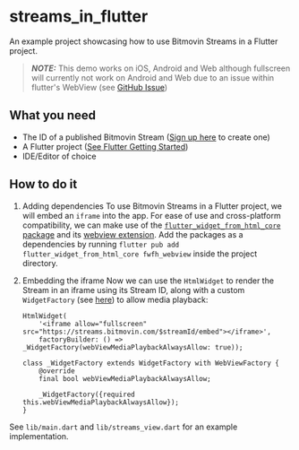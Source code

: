 # streams_in_flutter

An example project showcasing how to use Bitmovin Streams in a Flutter project.

> **_NOTE:_**  This demo works on iOS, Android and Web although fullscreen will currently not work on Android and Web due to an issue within flutter's WebView (see [GitHub Issue](https://github.com/flutter/flutter/issues/27101))

## What you need

- The ID of a published Bitmovin Stream ([Sign up here](https://bitmovin.com/dashboard/signup) to create one)
- A Flutter project ([See Flutter Getting Started](https://docs.flutter.dev/get-started))
- IDE/Editor of choice

## How to do it

1. Adding dependencies
    To use Bitmovin Streams in a Flutter project, we will embed an `iframe` into the app.
    For ease of use and cross-platform compatibility, we can make use of the [`flutter_widget_from_html_core` package](https://pub.dev/packages/flutter_widget_from_html_core) and its [webview extension](https://pub.dev/packages/fwfh_webview).
    Add the packages as a dependencies by running
    `flutter pub add flutter_widget_from_html_core fwfh_webview`
    inside the project directory.

2. Embedding the iframe
    Now we can use the `HtmlWidget` to render the Stream in an iframe using its Stream ID, along with a custom `WidgetFactory` (see [here](https://pub.dev/packages/fwfh_webview#usage)) to allow media playback:

    ```flutter
    HtmlWidget(
        '<iframe allow="fullscreen" src="https://streams.bitmovin.com/$streamId/embed"></iframe>',
        factoryBuilder: () => _WidgetFactory(webViewMediaPlaybackAlwaysAllow: true));
    ```

    ```flutter
    class _WidgetFactory extends WidgetFactory with WebViewFactory {
        @override
        final bool webViewMediaPlaybackAlwaysAllow;

        _WidgetFactory({required this.webViewMediaPlaybackAlwaysAllow});
    }
    ```

See `lib/main.dart` and `lib/streams_view.dart` for an example implementation.
